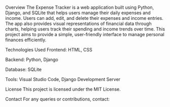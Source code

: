 Overview
The Expense Tracker is a web application built using Python, Django, and SQLite that helps users manage their daily expenses and income. Users can add, edit, and delete their expenses and income entries. The app also provides visual representations of financial data through charts, helping users track their spending and income trends over time. This project aims to provide a simple, user-friendly interface to manage personal finances efficiently.

Technologies Used
Frontend: HTML, CSS

Backend: Python, Django

Database: SQLite

Tools: Visual Studio Code, Django Development Server

License
This project is licensed under the MIT License.

Contact
For any queries or contributions, contact:
